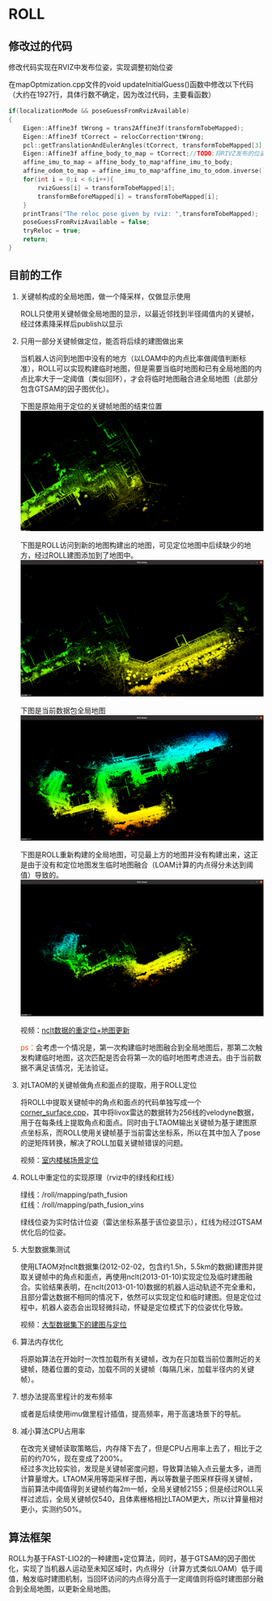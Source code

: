 # ROLL

## 修改过的代码
修改代码实现在RVIZ中发布位姿，实现调整初始位姿  

在mapOptmization.cpp文件的void updateInitialGuess()函数中修改以下代码（大约在1927行，具体行数不确定，因为改过代码，主要看函数）
```C++
if(localizationMode && poseGuessFromRvizAvailable)
{
    Eigen::Affine3f tWrong = trans2Affine3f(transformTobeMapped);
    Eigen::Affine3f tCorrect = relocCorrection*tWrong;
    pcl::getTranslationAndEulerAngles(tCorrect, transformTobeMapped[3], transformTobeMapped[4], transformTobeMapped[5], transformTobeMapped[0], transformTobeMapped[1], transformTobeMapped[2]);
    Eigen::Affine3f affine_body_to_map = tCorrect;//TODO:将RIVZ发布的位姿信息更新到当前位姿关系
    affine_imu_to_map = affine_body_to_map*affine_imu_to_body;
    affine_odom_to_map = affine_imu_to_map*affine_imu_to_odom.inverse();
    for(int i = 0;i < 6;i++){
        rvizGuess[i] = transformTobeMapped[i];
        transformBeforeMapped[i] = transformTobeMapped[i];
    }
    printTrans("The reloc pose given by rviz: ",transformTobeMapped);
    poseGuessFromRvizAvailable = false;
    tryReloc = true;
    return;
}
```

## 目前的工作

1. 关键帧构成的全局地图，做一个降采样，仅做显示使用
   
   ROLL只使用关键帧做全局地图的显示，以最近邻找到半径阈值内的关键帧，经过体素降采样后publish以显示

2. 只用一部分关键帧做定位，能否将后续的建图做出来
   
   当机器人访问到地图中没有的地方（以LOAM中的内点比率做阈值判断标准），ROLL可以实现构建临时地图，但是需要当临时地图和已有全局地图的内点比率大于一定阈值（类似回环），才会将临时地图融合进全局地图（此部分包含GTSAM的因子图优化）。
   
   下图是原始用于定位的关键帧地图的结束位置
   ![定位图](./pic/定位.png "定位图")

   下图是ROLL访问到新的地图构建出的地图，可见定位地图中后续缺少的地方，经过ROLL建图添加到了地图中。
   ![新建图局部](./pic/新建图局部.png "新建图局部")

   下图是当前数据包全局地图
   ![全局地图](./pic/全局地图.png "全局地图")

   下图是ROLL重新构建的全局地图，可见最上方的地图并没有构建出来，这正是由于没有和定位地图发生临时地图融合（LOAM计算的内点得分未达到阈值）导致的。
   ![新建图全局](./pic/新建图全局.png "新建图全局")

   视频：[nclt数据的重定位+地图更新](/ROLL/vedio/loc_1.mp4)
   
   <font color=OrangeRed>ps：</font>会考虑一个情况是，第一次构建临时地图融合到全局地图后，那第二次触发构建临时地图，这次匹配是否会将第一次的临时地图考虑进去。由于当前数据不满足该情况，无法验证。

3. 对LTAOM的关键帧做角点和面点的提取，用于ROLL定位
   
   将ROLL中提取关键帧中的角点和面点的代码单独写成一个[corner_surface.cpp](/ROLL/code/corner_surface.cpp)，其中将livox雷达的数据转为256线的velodyne数据，用于在每条线上提取角点和面点。同时由于LTAOM输出关键帧为基于建图原点坐标系，而ROLL使用关键帧基于当前雷达坐标系，所以在其中加入了pose的逆矩阵转换，解决了ROLL加载关键帧错误的问题。

   视频：[室内楼梯场景定位](/ROLL/vedio/loc_2.mp4)
   
4. ROLL中重定位的实现原理（rviz中的绿线和红线）
   
   绿线：/roll/mapping/path_fusion  
   红线：/roll/mapping/path_fusion_vins  

   绿线位姿为实时估计位姿（雷达坐标系基于该位姿显示），红线为经过GTSAM优化后的位姿。

5. 大型数据集测试
   
   使用LTAOM对nclt数据集(2012-02-02，包含约1.5h，5.5km的数据)建图并提取关键帧中的角点和面点，再使用nclt(2013-01-10)实现定位及临时建图融合。实验结果表明，在nclt(2013-01-10)数据的机器人运动轨迹不完全重和，且部分雷达数据不相同的情况下，依然可以实现定位和临时建图。但是定位过程中，机器人姿态会出现轻微抖动，怀疑是定位模式下的位姿优化导致。

   视频：[大型数据集下的建图与定位](/ROLL/vedio/nclt不同数据集的建图与定位.mp4)

6. 算法内存优化
   
   将原始算法在开始时一次性加载所有关键帧，改为在只加载当前位置附近的关键帧，随着位置的变动，加载不同的关键帧（每隔几米，加载半径内的关键帧）。

7. 想办法提高里程计的发布频率

   或者是后续使用imu做里程计插值，提高频率，用于高速场景下的导航。

8. 减小算法CPU占用率

   在改完关键帧读取策略后，内存降下去了，但是CPU占用率上去了，相比于之前的约70%，现在变成了200%。   
   经过多次比较实验，发现是关键帧密度问题，导致算法输入点云量太多，进而计算量增大。LTAOM采用等距采样子图，再以等数量子图采样获得关键帧，当前算法中阈值得到关键帧约每2m一帧，全局关键帧2155；但是经过ROLL采样过滤后，全局关键帧仅540，且体素栅格相比LTAOM更大，所以计算量相对更小，实测约50%。

## 算法框架

   ROLL为基于FAST-LIO2的一种建图+定位算法，同时，基于GTSAM的因子图优化，实现了当机器人运动至未知区域时，内点得分（计算方式类似LOAM）低于阈值，触发临时建图机制，当回环访问的内点得分高于一定阈值则将临时建图部分融合到全局地图，以更新全局地图。


